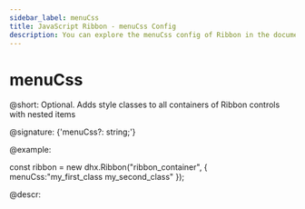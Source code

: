 ```yaml
---
sidebar_label: menuCss
title: JavaScript Ribbon - menuCss Config 
description: You can explore the menuCss config of Ribbon in the documentation of the DHTMLX JavaScript UI library. Browse developer guides and API reference, try out code examples and live demos, and download a free 30-day evaluation version of DHTMLX Suite.
---
```


# menuCss

@short: Optional. Adds style classes to all containers of Ribbon controls with nested items

@signature: {'menuCss?: string;'}

@example:
<style>
    .my_first_class {
        /*some styles*/
    }
 
    .my_second_class {
        /*some styles*/
    }
</style>

const ribbon = new dhx.Ribbon("ribbon_container", {
    menuCss:"my_first_class my_second_class"
});

@descr:
